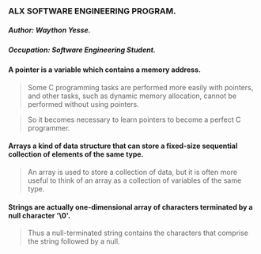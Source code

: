 ### ALX SOFTWARE ENGINEERING PROGRAM.
##### Author: Waython Yesse.
##### Occupation: Software Engineering Student.

#### A pointer is a variable which contains a memory address.

> Some C programming tasks are performed more easily with pointers, and other tasks, such as dynamic memory allocation, cannot be performed without using pointers.

> So it becomes necessary to learn pointers to become a perfect C programmer.

#### Arrays a kind of data structure that can store a fixed-size sequential collection of elements of the same type.

> An array is used to store a collection of data, but it is often more useful to think of an array as a collection of variables of the same type.

#### Strings are actually one-dimensional array of characters terminated by a null character '\0'.

> Thus a null-terminated string contains the characters that comprise the string followed by a null.